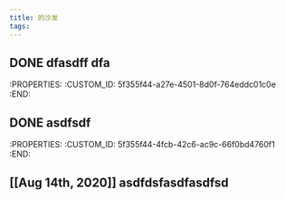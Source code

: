 ```yaml
---
title: 的沙发
tags:
---
```


## DONE dfasdff dfa
   :PROPERTIES:
   :CUSTOM_ID: 5f355f44-a27e-4501-8d0f-764eddc01c0e
   :END:
## DONE asdfsdf
   :PROPERTIES:
   :CUSTOM_ID: 5f355f44-4fcb-42c6-ac9c-66f0bd4760f1
   :END:
## [[Aug 14th, 2020]] asdfdsfasdfasdfsd
##
